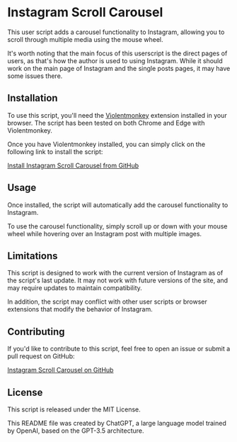 # Instagram Scroll Carousel

This user script adds a carousel functionality to Instagram, allowing you to scroll through multiple media using the mouse wheel.

It's worth noting that the main focus of this userscript is the direct pages of users, as that's how the author is used to using Instagram. While it should work on the main page of Instagram and the single posts pages, it may have some issues there.

## Installation

To use this script, you'll need the [Violentmonkey](https://chrome.google.com/webstore/detail/violentmonkey/jinjaccalgkegednnccohejagnlnfdag) extension installed in your browser. The script has been tested on both Chrome and Edge with Violentmonkey.

Once you have Violentmonkey installed, you can simply click on the following link to install the script:

[Install Instagram Scroll Carousel from GitHub](https://github.com/JenieX/user-js/raw/main/dist/instagram-scroll-carousel/ig-scroll-carousel.user.js)

## Usage

Once installed, the script will automatically add the carousel functionality to Instagram.

To use the carousel functionality, simply scroll up or down with your mouse wheel while hovering over an Instagram post with multiple images.

## Limitations

This script is designed to work with the current version of Instagram as of the script's last update. It may not work with future versions of the site, and may require updates to maintain compatibility.

In addition, the script may conflict with other user scripts or browser extensions that modify the behavior of Instagram.

## Contributing

If you'd like to contribute to this script, feel free to open an issue or submit a pull request on GitHub:

[Instagram Scroll Carousel on GitHub](https://github.com/JenieX/user-js/issues)

## License

This script is released under the MIT License.

This README file was created by ChatGPT, a large language model trained by OpenAI, based on the GPT-3.5 architecture.
